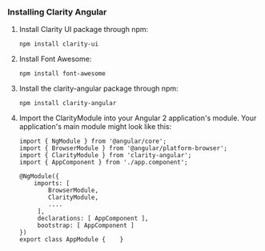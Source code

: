 ### Installing Clarity Angular

1. Install Clarity UI package through npm:
    ```
    npm install clarity-ui
    ```

2. Install Font Awesome:
    ```
    npm install font-awesome
    ```
3. Install the clarity-angular package through npm:
    ```
    npm install clarity-angular
    ```

4. Import the ClarityModule into your Angular 2 application's module.  Your application's main module might look like this:
    ```
    import { NgModule } from '@angular/core';
    import { BrowserModule } from '@angular/platform-browser';
    import { ClarityModule } from 'clarity-angular';
    import { AppComponent } from './app.component';

    @NgModule({
        imports: [
            BrowserModule,
            ClarityModule,
            ....
         ],
         declarations: [ AppComponent ],
         bootstrap: [ AppComponent ]
    })
    export class AppModule {    }
    ```
